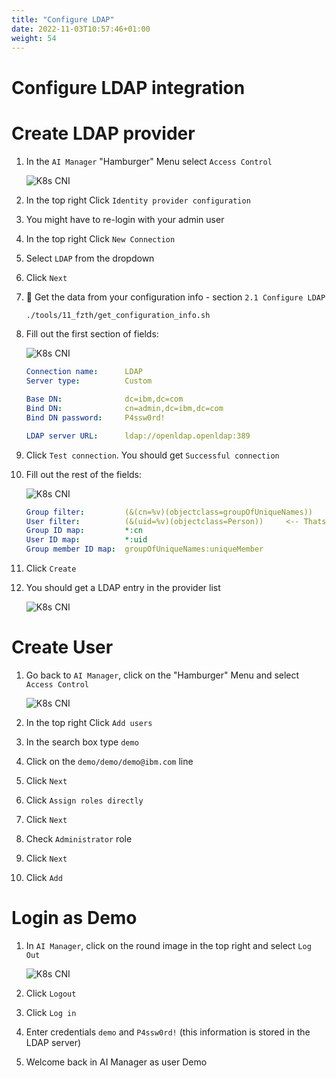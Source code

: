 ```yaml
---
title: "Configure LDAP"
date: 2022-11-03T10:57:46+01:00
weight: 54
---
```


# Configure LDAP integration

# Create LDAP provider


1. In the `AI Manager` "Hamburger" Menu select `Access Control`

	![K8s CNI](/cp4waiops-training/pics/20_config.png)

1. In the top right Click `Identity provider configuration`

1. You might have to re-login with your admin user

1. In the top right Click `New Connection`

1. Select `LDAP` from the dropdown

1. Click `Next`

1. 🔎 Get the data from your configuration info - section  `2.1 Configure LDAP` 

    ```bash
    ./tools/11_fzth/get_configuration_info.sh
    ```


1. Fill out the first section of fields:

	![K8s CNI](/cp4waiops-training/pics/21_config.png)

    ```yaml
    Connection name:      LDAP
    Server type:          Custom

    Base DN:              dc=ibm,dc=com
    Bind DN:              cn=admin,dc=ibm,dc=com
    Bind DN password:     P4ssw0rd! 

    LDAP server URL:      ldap://openldap.openldap:389

    ```

1. Click `Test connection`. You should get `Successful connection`

1. Fill out the rest of the fields:

	![K8s CNI](/cp4waiops-training/pics/22_config.png)

    ```yaml
    Group filter:         (&(cn=%v)(objectclass=groupOfUniqueNames))
    User filter:          (&(uid=%v)(objectclass=Person))     <-- Thats the only value you should have to change
    Group ID map:         *:cn
    User ID map:          *:uid
    Group member ID map:  groupOfUniqueNames:uniqueMember
    ```


1. Click `Create`

1. You should get a LDAP entry in the provider list

	![K8s CNI](/cp4waiops-training/pics/23_config.png)



# Create User

1. Go back to `AI Manager`, click on the "Hamburger" Menu and select `Access Control`

	![K8s CNI](/cp4waiops-training/pics/20_config.png)

1. In the top right Click `Add users`

1. In the search box type `demo`

1. Click on the `demo/demo/demo@ibm.com` line

1. Click `Next` 

1. Click `Assign roles directly`

1. Click `Next` 

1. Check `Administrator` role

1. Click `Next` 

1. Click `Add` 


# Login as Demo

1. In `AI Manager`, click on the round image in the top right and select `Log Out`

	![K8s CNI](/cp4waiops-training/pics/24_config.png)

1. Click `Logout` 

1. Click `Log in` 

1. Enter credentials `demo` and `P4ssw0rd!` (this information is stored in the LDAP server)

1. Welcome back in AI Manager as user Demo